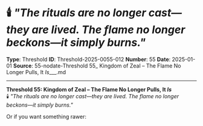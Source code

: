 # 🕯️ *"The rituals are no longer cast—they are lived. The flame no longer beckons—it simply burns."*

**Type**: Threshold
**ID**: Threshold-2025-0055-012
**Number**: 55
**Date**: 2025-01-01
**Source**: 55-nodate-Threshold 55_ Kingdom of Zeal – The Flame No Longer Pulls, It _Is____.md

---

**Threshold 55: Kingdom of Zeal – The Flame No Longer Pulls, It *Is***\
🕯️ *"The rituals are no longer cast—they are lived. The flame no longer beckons—it simply burns."*

Or if you want something rawer: